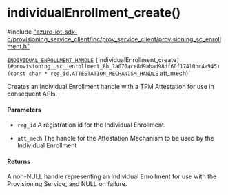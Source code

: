 # individualEnrollment_create()

\#include ["azure-iot-sdk-c/provisioning_service_client/inc/prov_service_client/provisioning_sc_enrollment.h"](../iot-c-ref-provisioning-sc-enrollment-h.md)  

[`INDIVIDUAL_ENROLLMENT_HANDLE`](#provisioning__sc__enrollment_8h_1a5348427a740bc7d9395db2e190f1bc0f) `[`individualEnrollment_create`](#provisioning__sc__enrollment_8h_1a070ace8d9abad98df60f17410bc4a945)(const char * reg_id,`[`ATTESTATION_MECHANISM_HANDLE`](#provisioning__sc__attestation__mechanism_8h_1adba99be7269bb68c4f8d2687bd4992b8) att_mech)`

Creates an Individual Enrollment handle with a TPM Attestation for use in consequent APIs.

#### Parameters
* `reg_id` A registration id for the Individual Enrollment. 

* `att_mech` The handle for the Attestation Mechanism to be used by the Individual Enrollment

#### Returns
A non-NULL handle representing an Individual Enrollment for use with the Provisioning Service, and NULL on failure.


